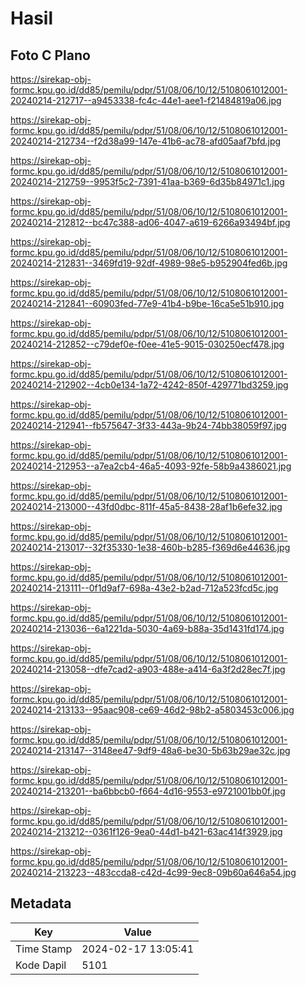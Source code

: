 # Hasil

## Foto C Plano

https://sirekap-obj-formc.kpu.go.id/dd85/pemilu/pdpr/51/08/06/10/12/5108061012001-20240214-212717--a9453338-fc4c-44e1-aee1-f21484819a06.jpg

https://sirekap-obj-formc.kpu.go.id/dd85/pemilu/pdpr/51/08/06/10/12/5108061012001-20240214-212734--f2d38a99-147e-41b6-ac78-afd05aaf7bfd.jpg

https://sirekap-obj-formc.kpu.go.id/dd85/pemilu/pdpr/51/08/06/10/12/5108061012001-20240214-212759--9953f5c2-7391-41aa-b369-6d35b84971c1.jpg

https://sirekap-obj-formc.kpu.go.id/dd85/pemilu/pdpr/51/08/06/10/12/5108061012001-20240214-212812--bc47c388-ad06-4047-a619-6266a93494bf.jpg

https://sirekap-obj-formc.kpu.go.id/dd85/pemilu/pdpr/51/08/06/10/12/5108061012001-20240214-212831--3469fd19-92df-4989-98e5-b952904fed6b.jpg

https://sirekap-obj-formc.kpu.go.id/dd85/pemilu/pdpr/51/08/06/10/12/5108061012001-20240214-212841--60903fed-77e9-41b4-b9be-16ca5e51b910.jpg

https://sirekap-obj-formc.kpu.go.id/dd85/pemilu/pdpr/51/08/06/10/12/5108061012001-20240214-212852--c79def0e-f0ee-41e5-9015-030250ecf478.jpg

https://sirekap-obj-formc.kpu.go.id/dd85/pemilu/pdpr/51/08/06/10/12/5108061012001-20240214-212902--4cb0e134-1a72-4242-850f-429771bd3259.jpg

https://sirekap-obj-formc.kpu.go.id/dd85/pemilu/pdpr/51/08/06/10/12/5108061012001-20240214-212941--fb575647-3f33-443a-9b24-74bb38059f97.jpg

https://sirekap-obj-formc.kpu.go.id/dd85/pemilu/pdpr/51/08/06/10/12/5108061012001-20240214-212953--a7ea2cb4-46a5-4093-92fe-58b9a4386021.jpg

https://sirekap-obj-formc.kpu.go.id/dd85/pemilu/pdpr/51/08/06/10/12/5108061012001-20240214-213000--43fd0dbc-811f-45a5-8438-28af1b6efe32.jpg

https://sirekap-obj-formc.kpu.go.id/dd85/pemilu/pdpr/51/08/06/10/12/5108061012001-20240214-213017--32f35330-1e38-460b-b285-f369d6e44636.jpg

https://sirekap-obj-formc.kpu.go.id/dd85/pemilu/pdpr/51/08/06/10/12/5108061012001-20240214-213111--0f1d9af7-698a-43e2-b2ad-712a523fcd5c.jpg

https://sirekap-obj-formc.kpu.go.id/dd85/pemilu/pdpr/51/08/06/10/12/5108061012001-20240214-213036--6a1221da-5030-4a69-b88a-35d1431fd174.jpg

https://sirekap-obj-formc.kpu.go.id/dd85/pemilu/pdpr/51/08/06/10/12/5108061012001-20240214-213058--dfe7cad2-a903-488e-a414-6a3f2d28ec7f.jpg

https://sirekap-obj-formc.kpu.go.id/dd85/pemilu/pdpr/51/08/06/10/12/5108061012001-20240214-213133--95aac908-ce69-46d2-98b2-a5803453c006.jpg

https://sirekap-obj-formc.kpu.go.id/dd85/pemilu/pdpr/51/08/06/10/12/5108061012001-20240214-213147--3148ee47-9df9-48a6-be30-5b63b29ae32c.jpg

https://sirekap-obj-formc.kpu.go.id/dd85/pemilu/pdpr/51/08/06/10/12/5108061012001-20240214-213201--ba6bbcb0-f664-4d16-9553-e9721001bb0f.jpg

https://sirekap-obj-formc.kpu.go.id/dd85/pemilu/pdpr/51/08/06/10/12/5108061012001-20240214-213212--0361f126-9ea0-44d1-b421-63ac414f3929.jpg

https://sirekap-obj-formc.kpu.go.id/dd85/pemilu/pdpr/51/08/06/10/12/5108061012001-20240214-213223--483ccda8-c42d-4c99-9ec8-09b60a646a54.jpg


## Metadata

| Key        | Value               |
| ---------- | ------------------- |
| Time Stamp | 2024-02-17 13:05:41 |
| Kode Dapil | 5101                |



